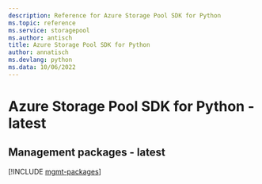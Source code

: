 ```yaml
---
description: Reference for Azure Storage Pool SDK for Python
ms.topic: reference
ms.service: storagepool
ms.author: antisch
title: Azure Storage Pool SDK for Python
author: annatisch
ms.devlang: python
ms.data: 10/06/2022
---
```

# Azure Storage Pool SDK for Python - latest

## Management packages - latest
[!INCLUDE [mgmt-packages](storage-pool-mgmt-index.md)]